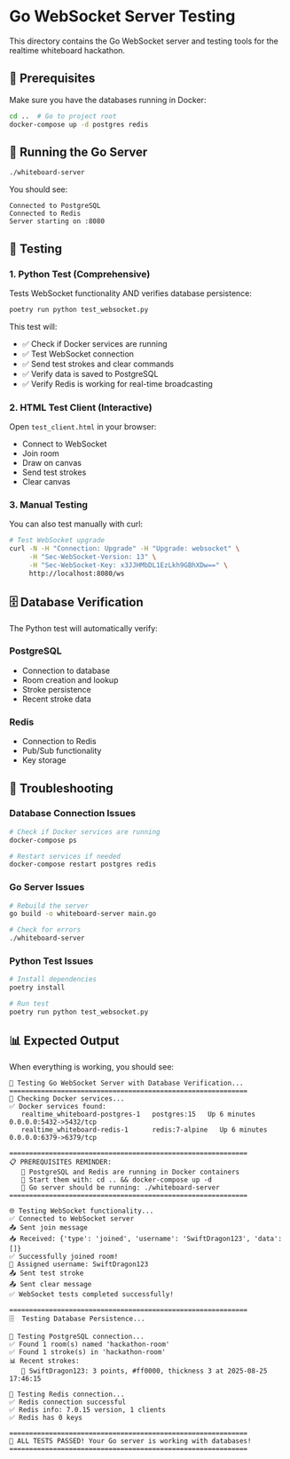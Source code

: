 # Go WebSocket Server Testing

This directory contains the Go WebSocket server and testing tools for the realtime whiteboard hackathon.

## 🐳 Prerequisites

Make sure you have the databases running in Docker:

```bash
cd ..  # Go to project root
docker-compose up -d postgres redis
```

## 🚀 Running the Go Server

```bash
./whiteboard-server
```

You should see:

```
Connected to PostgreSQL
Connected to Redis
Server starting on :8080
```

## 🧪 Testing

### 1. Python Test (Comprehensive)

Tests WebSocket functionality AND verifies database persistence:

```bash
poetry run python test_websocket.py
```

This test will:

- ✅ Check if Docker services are running
- ✅ Test WebSocket connection
- ✅ Send test strokes and clear commands
- ✅ Verify data is saved to PostgreSQL
- ✅ Verify Redis is working for real-time broadcasting

### 2. HTML Test Client (Interactive)

Open `test_client.html` in your browser:

- Connect to WebSocket
- Join room
- Draw on canvas
- Send test strokes
- Clear canvas

### 3. Manual Testing

You can also test manually with curl:

```bash
# Test WebSocket upgrade
curl -N -H "Connection: Upgrade" -H "Upgrade: websocket" \
     -H "Sec-WebSocket-Version: 13" \
     -H "Sec-WebSocket-Key: x3JJHMbDL1EzLkh9GBhXDw==" \
     http://localhost:8080/ws
```

## 🗄️ Database Verification

The Python test will automatically verify:

### PostgreSQL

- Connection to database
- Room creation and lookup
- Stroke persistence
- Recent stroke data

### Redis

- Connection to Redis
- Pub/Sub functionality
- Key storage

## 🔧 Troubleshooting

### Database Connection Issues

```bash
# Check if Docker services are running
docker-compose ps

# Restart services if needed
docker-compose restart postgres redis
```

### Go Server Issues

```bash
# Rebuild the server
go build -o whiteboard-server main.go

# Check for errors
./whiteboard-server
```

### Python Test Issues

```bash
# Install dependencies
poetry install

# Run test
poetry run python test_websocket.py
```

## 📊 Expected Output

When everything is working, you should see:

```
🧪 Testing Go WebSocket Server with Database Verification...
============================================================
🐳 Checking Docker services...
✅ Docker services found:
   realtime_whiteboard-postgres-1   postgres:15   Up 6 minutes   0.0.0.0:5432->5432/tcp
   realtime_whiteboard-redis-1      redis:7-alpine   Up 6 minutes   0.0.0.0:6379->6379/tcp

============================================================
📋 PREREQUISITES REMINDER:
   🐳 PostgreSQL and Redis are running in Docker containers
   🐳 Start them with: cd .. && docker-compose up -d
   🐳 Go server should be running: ./whiteboard-server
============================================================

🌐 Testing WebSocket functionality...
✅ Connected to WebSocket server
📤 Sent join message
📥 Received: {'type': 'joined', 'username': 'SwiftDragon123', 'data': []}
✅ Successfully joined room!
👤 Assigned username: SwiftDragon123
📤 Sent test stroke
📤 Sent clear message
✅ WebSocket tests completed successfully!

============================================================
🗄️  Testing Database Persistence...

🐘 Testing PostgreSQL connection...
✅ Found 1 room(s) named 'hackathon-room'
✅ Found 1 stroke(s) in 'hackathon-room'
📊 Recent strokes:
   👤 SwiftDragon123: 3 points, #ff0000, thickness 3 at 2025-08-25 17:46:15

🔴 Testing Redis connection...
✅ Redis connection successful
✅ Redis info: 7.0.15 version, 1 clients
✅ Redis has 0 keys

============================================================
🎉 ALL TESTS PASSED! Your Go server is working with databases!
============================================================
```
